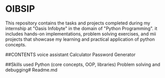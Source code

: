 # OIBSIP

This repository contains the tasks and projects completed during my internship at "Oasis Infobyte" in the domain of "Python Programming". it includes hands-on implementations, problem solving exercises, and mii projects that showcase my learning and practical application of python concepts.

##CONTENTS
voice assistant
Calculator
Password Generator

##Skills used
Python (core concepts, OOP, libraries)
Problem solving and debugging# Readme.md

